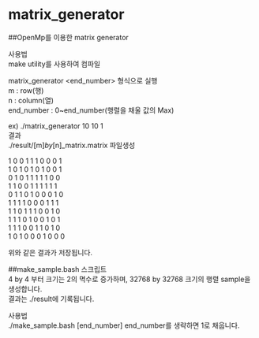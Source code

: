 # matrix_generator
##OpenMp를 이용한 matrix generator  

사용법  
make utility를 사용하여 컴파일  
  
matrix_generator <m> <n> <end_number> 형식으로 실행  
m : row(행)  
n : column(열)  
end_number : 0~end_number(행렬을 채울 값의 Max)  
  
ex) ./matrix_generator 10 10 1  
결과   
./result/[m]_by_[n]_matrix.matrix 파일생성  
  
1 0 0 1 1 1 0 0 0 1  
1 0 1 0 1 0 1 0 0 1  
0 1 0 1 1 1 1 1 0 0  
1 1 0 0 1 1 1 1 1 1  
0 1 1 0 1 0 0 0 1 0  
1 1 1 1 0 0 0 1 1 1  
1 1 0 1 1 1 0 0 1 0  
1 1 1 0 1 0 0 1 0 1  
1 1 1 0 0 1 1 0 1 0  
1 0 1 0 0 0 1 0 0 0  
  
위와 같은 결과가 저장됩니다.  
  
##make_sample.bash 스크립트  
4 by 4 부터 크기는 2의 멱수로 증가하며, 32768 by 32768 크기의 행렬 sample을 생성합니다.  
결과는 ./result에 기록됩니다.  
  
사용법  
./make_sample.bash [end_number]
end_number를 생략하면 1로 채웁니다.

